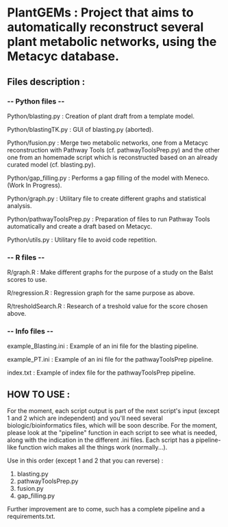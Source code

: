 # PlantGEMs : Project that aims to automatically reconstruct several plant metabolic networks, using the Metacyc database.


## Files description :

### -- Python files --

Python/blasting.py : Creation of plant draft from a template model.

Python/blastingTK.py : GUI of blasting.py (aborted).

Python/fusion.py : Merge two metabolic networks, one from a Metacyc reconstruction with Pathway Tools (cf. pathwayToolsPrep.py) and the other one from an homemade script which is reconstructed based on an already curated model (cf. blasting.py).

Python/gap_filling.py : Performs a gap filling of the model with Meneco. (Work In Progress).

Python/graph.py : Utilitary file to create different graphs and statistical analysis.

Python/pathwayToolsPrep.py : Preparation of files to run Pathway Tools automatically and create a draft based on Metacyc.

Python/utils.py : Utilitary file to avoid code repetition.

### -- R files --

R/graph.R : Make different graphs for the purpose of a study on the Balst scores to use.

R/regression.R : Regression graph for the same purpose as above.

R/tresholdSearch.R : Research of a treshold value for the score chosen above.

### -- Info files --

example_Blasting.ini : Example of an ini file for the blasting pipeline.

example_PT.ini : Example of an ini file for the pathwayToolsPrep pipeline.

index.txt : Example of index file for the pathwayToolsPrep pipeline.


## HOW TO USE :

For the moment, each script output is part of the next script's input (except 1 and 2 which are independent) and you'll need several biologic/bioinformatics files, which will be soon describe. For the moment, please look at the "pipeline" function in each script to see what is needed, along with the indication in the different .ini files.
Each script has a pipeline-like function wich makes all the things work (normally...).

Use in this order (except 1 and 2 that you can reverse) :
1. blasting.py
2. pathwayToolsPrep.py
3. fusion.py
4. gap_filling.py

Further improvement are to come, such has a complete pipeline and a requirements.txt.
